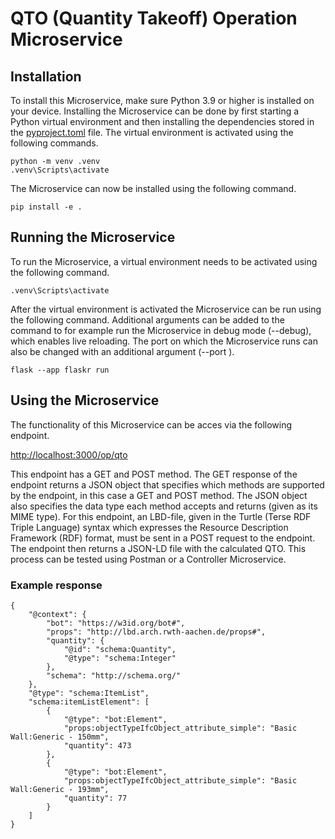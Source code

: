 # QTO (Quantity Takeoff) Operation Microservice
## Installation
To install this Microservice, make sure Python 3.9 or higher is installed on your device. Installing the Microservice can be done by first starting a Python virtual environment and then installing the dependencies stored in the [pyproject.toml](https://github.com/stelemme/microservice-op-qto/blob/main/pyproject.toml) file. The virtual environment is activated using the following commands.
```
python -m venv .venv
.venv\Scripts\activate
```
The Microservice can now be installed using the following command.
```
pip install -e .
```
## Running the Microservice
To run the Microservice, a virtual environment needs to be activated using the following command.
```
.venv\Scripts\activate
```
After the virtual environment is activated the Microservice can be run using the following command. Additional arguments can be added to the command to for example run the Microservice in debug mode (--debug), which enables live reloading. The port on which the Microservice runs can also be changed with an additional argument (--port <port-number>).
```
flask --app flaskr run
```
## Using the Microservice
The functionality of this Microservice can be acces via the following endpoint.
  
[http://localhost:3000/op/qto](http://localhost:3000/op/qto)
  
This endpoint has a GET and POST method. The GET response of the endpoint returns a JSON object that specifies which methods are supported by the endpoint, in this case a GET and POST method. The JSON object also specifies the data type each method accepts and returns (given as its MIME type). For this endpoint, an LBD-file, given in the Turtle (Terse RDF Triple Language) syntax which expresses the Resource Description Framework (RDF) format, must be sent in a POST request to the endpoint. The endpoint then returns a JSON-LD file with the calculated QTO. This process can be tested using Postman or a Controller Microservice.

### Example response
```
{
    "@context": {
        "bot": "https://w3id.org/bot#",
        "props": "http://lbd.arch.rwth-aachen.de/props#",
        "quantity": {
            "@id": "schema:Quantity",
            "@type": "schema:Integer"
        },
        "schema": "http://schema.org/"
    },
    "@type": "schema:ItemList",
    "schema:itemListElement": [
        {
            "@type": "bot:Element",
            "props:objectTypeIfcObject_attribute_simple": "Basic Wall:Generic - 150mm",
            "quantity": 473
        },
        {
            "@type": "bot:Element",
            "props:objectTypeIfcObject_attribute_simple": "Basic Wall:Generic - 193mm",
            "quantity": 77
        }
    ]
}
```

